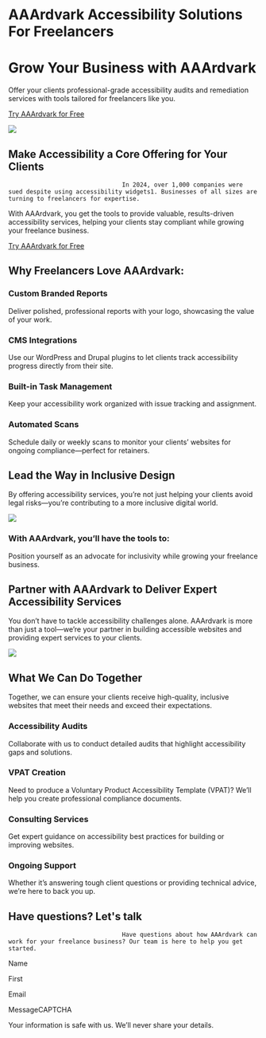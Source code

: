 # AAArdvark Accessibility Solutions For Freelancers

# Grow Your Business with AAArdvark

 

Offer your clients professional-grade accessibility audits and remediation services with tools tailored for freelancers like you.

 

[Try AAArdvark for Free](https://app.aaardvarkaccessibility.com/register)

![](https://aaardvarkaccessibility.com/wp-content/uploads/2023/04/smiling-freelancer-scaled-e1684343400532-952x1024.jpg) 

## Make Accessibility a Core Offering for Your Clients

 

									In 2024, over 1,000 companies were sued despite using accessibility widgets1. Businesses of all sizes are turning to freelancers for expertise.

With AAArdvark, you get the tools to provide valuable, results-driven accessibility services, helping your clients stay compliant while growing your freelance business.
								

[Try AAArdvark for Free](https://app.aaardvarkaccessibility.com/register)

 

## Why Freelancers Love AAArdvark:

 

 

### Custom Branded Reports

 

Deliver polished, professional reports with your logo, showcasing the value of your work.

 

 

### CMS Integrations

 

Use our WordPress and Drupal plugins to let clients track accessibility progress directly from their site.

 

 

### Built-in Task Management

 

Keep your accessibility work organized with issue tracking and assignment.

 

 

### Automated Scans

 

Schedule daily or weekly scans to monitor your clients’ websites for ongoing compliance—perfect for retainers.

 

## Lead the Way in Inclusive Design​

 

By offering accessibility services, you’re not just helping your clients avoid legal risks—you’re contributing to a more inclusive digital world.

 

![](https://aaardvarkaccessibility.com/wp-content/uploads/2025/01/windows-YzLMmxDTrvI-unsplash-1024x683.jpg) 

### With AAArdvark, you’ll have the tools to:

Position yourself as an advocate for inclusivity while growing your freelance business.

 

## Partner with AAArdvark to Deliver Expert Accessibility Services

 

You don’t have to tackle accessibility challenges alone. AAArdvark is more than just a tool—we’re your partner in building accessible websites and providing expert services to your clients.

 

![](https://aaardvarkaccessibility.com/wp-content/uploads/2025/01/m-cooper-EXY9jF4iYm4-unsplash-1024x819.jpg) 

## What We Can Do Together

 

Together, we can ensure your clients receive high-quality, inclusive websites that meet their needs and exceed their expectations.

 

 

### Accessibility Audits

 

Collaborate with us to conduct detailed audits that highlight accessibility gaps and solutions.

 

 

### VPAT Creation

 

Need to produce a Voluntary Product Accessibility Template (VPAT)? We’ll help you create professional compliance documents.

 

 

### Consulting Services

 

Get expert guidance on accessibility best practices for building or improving websites.

 

 

### Ongoing Support

 

Whether it’s answering tough client questions or providing technical advice, we’re here to back you up.

 

## Have questions? Let's talk

 

									Have questions about how AAArdvark can work for your freelance business? Our team is here to help you get started.								

Name

First

Email

MessageCAPTCHA
  

Your information is safe with us. We’ll never share your details.

 

